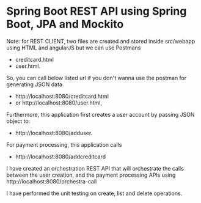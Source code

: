 # Spring Boot REST API using Spring Boot, JPA and Mockito

Note: for REST CLIENT, two files are created and stored inside src/webapp using HTML and angularJS but we can use Postmans 
- creditcard.html 
- user.html. 

So, you can call below listed url if you don't wanna use the postman for generating JSON data.

- http://localhost:8080/creditcard.html 
- or http://localhost:8080/user.html, 

Furthermore, this application first creates a user account by passing JSON object to:
- http://localhost:8080/adduser.

For payment processing, this application calls 
- http://localhost:8080/addcreditcard

I have created an orchestration REST API that will orchestrate the calls between the user creation, and the payment processing APIs 
using http://localhost:8080/orchestra-call

I have performed the unit testing on create, list and delete operations. 


